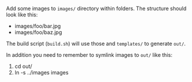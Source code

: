 Add some images to `images/` directory within folders. The structure should look like this:

* images/foo/bar.jpg
* images/foo/baz.jpg

The build script (`build.sh`) will use those and `templates/` to generate `out/`.

In addition you need to remember to symlink images to `out/` like this:

1. cd out/
2. ln -s ../images images
